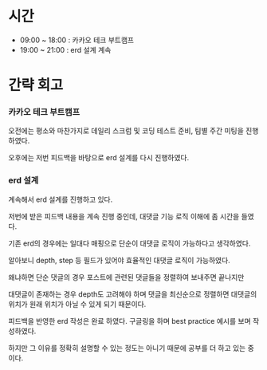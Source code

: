 # 시간
- 09:00 ~ 18:00 : 카카오 테크 부트캠프
- 19:00 ~ 21:00 : erd 설계 계속

# 간략 회고

### 카카오 테크 부트캠프

오전에는 평소와 마찬가지로 데일리 스크럼 및 코딩 테스트 준비, 팀별 주간 미팅을 진행하였다.

오후에는 저번 피드백을 바탕으로 erd 설계를 다시 진행하였다.

### erd 설계

계속해서 erd 설계를 진행하고 있다.

저번에 받은 피드백 내용을 계속 진행 중인데, 대댓글 기능 로직 이해에 좀 시간을 들였다.

기존 erd의 경우에는 일대다 매핑으로 단순이 대댓글 로직이 가능하다고 생각하였다.

알아보니 depth, step 등 필드가 있어야 효율적인 대댓글 로직이 가능하였다.

왜냐하면 단순 댓글의 경우 포스트에 관련된 댓글들을 정렬하여 보내주면 끝나지만

대댓글이 존재하는 경우 depth도 고려해야 하며 댓글을 최신순으로 정렬하면 대댓글의 위치가 원래 위치가 아닐 수 있게 되기 때문이다.

피드백을 반영한 erd 작성은 완료 하였다. 구글링을 하며 best practice 예시를 보며 작성하였다.

하지만 그 이유를 정확히 설명할 수 있는 정도는 아니기 때문에 공부를 더 하고 있는 중이다.